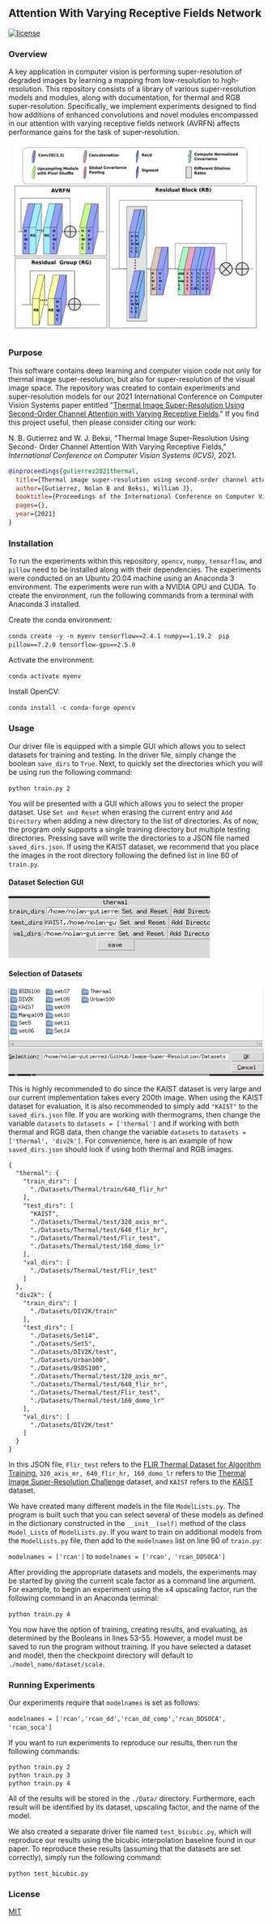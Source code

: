 ## Attention With Varying Receptive Fields Network
 [![license](https://img.shields.io/github/license/mashape/apistatus.svg?maxAge=2592000)](https://github.com/keras-team/keras/blob/master/LICENSE)

### Overview

A key application in computer vision is performing super-resolution of degraded
images by learning a mapping from low-resolution to high-resolution. This
repository consists of a library of various super-resolution models and modules,
along with documentation, for thermal and RGB super-resolution.  Specifically,
we implement experiments designed to find how additions of enhanced convolutions
and novel modules encompassed in our attention with varying receptive fields
network (AVRFN) affects performance gains for the task of super-resolution.

![model_overview](./Figures/model_overview.png)

### Purpose

This software contains deep learning and computer vision code not only for
thermal image super-resolution, but also for super-resolution of the visual
image space. The repository was created to contain experiments and
super-resolution models for our 2021 International Conference on Computer Vision
Systems paper entitled "[Thermal Image Super-Resolution Using Second-Order
Channel Attention with Varying Receptive
Fields](https://arxiv.org/pdf/2108.00094.pdf)." If you find this project useful,
then please consider citing our work:
 
N. B. Gutierrez and W. J. Beksi, "Thermal Image Super-Resolution Using Second-
Order Channel Attention With Varying Receptive Fields," *International 
Conference on Computer Vision Systems (ICVS)*, 2021. 

```bibtex
@inproceedings{gutierrez2021thermal, 
  title={Thermal image super-resolution using second-order channel attention with varying receptive fields},
  author={Gutierrez, Nolan B and Beksi, William J},
  booktitle={Proceedings of the International Conference on Computer Vision Systems (ICVS)},
  pages={},
  year={2021}
}
``` 

### Installation

To run the experiments within this repository, `opencv`, `numpy`, `tensorflow`,
and `pillow` need to be installed along with their dependencies. The experiments
were conducted on an Ubuntu 20.04 machine using an Anaconda 3 environment. The
experiments were run with a NVIDIA GPU and CUDA. To create the environment, run
the following commands from a terminal with Anaconda 3 installed.
  
Create the conda environment:
 
`conda create -y -n myenv tensorflow==2.4.1 numpy==1.19.2  pip  pillow==7.2.0
tensorflow-gpu==2.5.0`
 
Activate the environment:
 
`conda activate myenv`
 
Install OpenCV:
 
`conda install -c conda-forge opencv`
 
### Usage
 
Our driver file is equipped with a simple GUI which allows you to select
datasets for training and testing. In the driver file, simply change the boolean
`save_dirs` to `True`. Next, to quickly set the directories which you will be
using run the following command:

`python train.py 2`

You will be presented with a GUI which allows you to select the proper dataset.
Use `Set and Reset` when erasing the current entry and `Add Directory` when
adding a new directory to the list of directories. As of now, the program only
supports a single training directory but multiple testing directories.  Pressing
save will write the directories to a JSON file named `saved_dirs.json`. If using
the KAIST dataset, we recommend that you place the images in the root directory
following the defined list in line 60 of `train.py`.

#### Dataset Selection GUI
 
![dataset_gui](./Figures/dataset_gui.png)
 
#### Selection of Datasets
 
![dataset_selection](./Figures/data_selection.png)

This is highly recommended to do since the KAIST dataset is very large and our
current implementation takes every 200th image. When using the KAIST dataset for
evaluation, it is also recommended to simply add `"KAIST"` to the
`saved_dirs.json` file. If you are working with thermograms, then change the
variable `datasets` to `datasets = ['thermal']` and if working with both thermal
and RGB data, then change the variable `datasets` to `datasets = ['thermal',
'div2k']`. For convenience, here is an example of how `saved_dirs.json` should
look if using both thermal and RGB images.
 
```
{
  "thermal": {
    "train_dirs": [
      "./Datasets/Thermal/train/640_flir_hr"
    ],
    "test_dirs": [
      "KAIST",
      "./Datasets/Thermal/test/320_axis_mr",
      "./Datasets/Thermal/test/640_flir_hr",
      "./Datasets/Thermal/test/Flir_test",
      "./Datasets/Thermal/test/160_domo_lr"
    ],
    "val_dirs": [
      "./Datasets/Thermal/test/Flir_test"
    ]
  },
  "div2k": {
    "train_dirs": [
      "./Datasets/DIV2K/train"
    ],
    "test_dirs": [
      "./Datasets/Set14",
      "./Datasets/Set5",
      "./Datasets/DIV2K/test",
      "./Datasets/Urban100",
      "./Datasets/BSDS100",
      "./Datasets/Thermal/test/320_axis_mr",
      "./Datasets/Thermal/test/640_flir_hr",
      "./Datasets/Thermal/test/Flir_test",
      "./Datasets/Thermal/test/160_domo_lr"
    ],
    "val_dirs": [
      "./Datasets/DIV2K/test"
    ]
  }
}
```

In this JSON file, `Flir_test` refers to the [FLIR Thermal Dataset for Algorithm
Training](https://www.flir.com/oem/adas/adas-dataset-form/), `320_axis_mr,
640_flir_hr, 160_domo_lr` refers to the [Thermal Image Super-Resolution
Challenge](https://pbvs-workshop.github.io/datasets.html) dataset, and `KAIST`
refers to the [KAIST](https://soonminhwang.github.io/rgbt-ped-detection/)
dataset. 

We have created many different models in the file `ModelLists.py`. The program
is built such that you can select several of these models as defined in the
dictionary constructed in the `__init__(self)` method of the class `
Model_Lists` of `ModelLists.py`. If you want to train on additional models from
the `ModelLists.py` file, then add to the `modelnames` list on line 90 of
`train.py`:
 
`modelnames = ['rcan']` to `modelnames = ['rcan', 'rcan_DDSOCA']`    
 
After providing the appropriate datasets and models, the experiments may be
started by giving the current scale factor as a command line argument. For
example, to begin an experiment using the x4 upscaling factor, run the following
command in an Anaconda terminal:
 
`python train.py 4`

You now have the option of training, creating results, and evaluating, as
determined by the Booleans in lines 53-55. However, a model must be saved to run
the program without training. If you have selected a dataset and model, then the
checkpoint directory will default to `./model_name/dataset/scale`.

### Running Experiments

Our experiments require that `modelnames` is set as follows: 

`modelnames = ['rcan','rcan_dd','rcan_dd_comp','rcan_DDSOCA', 'rcan_soca']`

If you want to run experiments to reproduce our results, then run the following
commands:

```
python train.py 2
python train.py 3
python train.py 4
```

All of the results will be stored in the `./Data/` directory. Furthermore, each
result will be identified by its dataset, upscaling factor, and the name of the
model.
 
We also created a separate driver file named `test_bicubic.py`, which will
reproduce our results using the bicubic interpolation baseline found in our
paper. To reproduce these results (assuming that the datasets are set
correctly), simply run the following command: 

`python test_bicubic.py`

### License

[MIT](https://github.com/robotic-vision-lab/Attention-With-Varying-Receptive-Fields-Network/blob/main/LICENSE)
